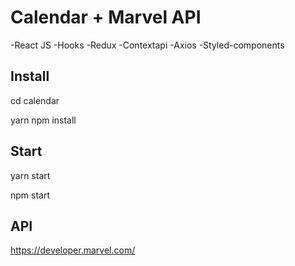 # Calendar + Marvel API

-React JS
-Hooks
-Redux
-Contextapi
-Axios
-Styled-components

## Install

cd calendar

yarn
npm install

## Start 

yarn start

npm start

## API

https://developer.marvel.com/
